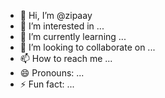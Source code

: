 - 👋 Hi, I’m @zipaay
- 👀 I’m interested in ...
- 🌱 I’m currently learning ...
- 💞️ I’m looking to collaborate on ...
- 📫 How to reach me ...
- 😄 Pronouns: ...
- ⚡ Fun fact: ...

<!---
zipaay/zipaay is a ✨ special ✨ repository because its `README.md` (this file) appears on your GitHub profile.
You can click the Preview link to take a look at your changes.
--->
